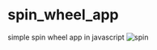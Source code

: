 # spin_wheel_app
simple spin wheel app in javascript
![spin](https://github.com/gk0x/spin_wheel_app/assets/120417964/eeb7c123-8a6a-4927-8320-efee2d68c267)
